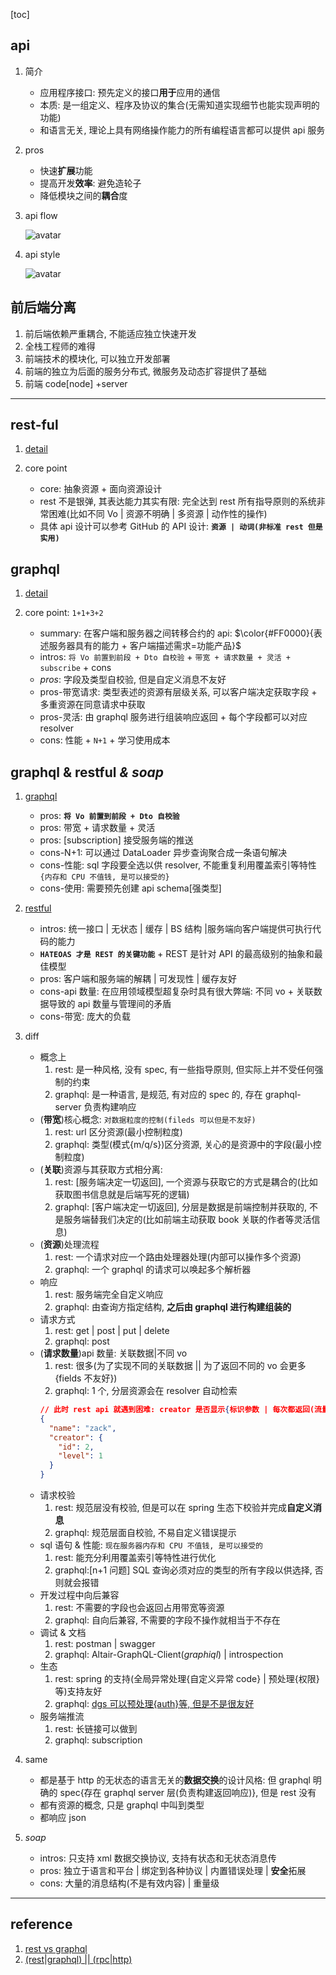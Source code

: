 [toc]

## api

1. 简介

   - 应用程序接口: 预先定义的接口**用于**应用的通信
   - 本质: 是一组定义、程序及协议的集合(无需知道实现细节也能实现声明的功能)
   - 和语言无关, 理论上具有网络操作能力的所有编程语言都可以提供 api 服务

2. pros

   - 快速**扩展**功能
   - 提高开发**效率**: 避免造轮子
   - 降低模块之间的**耦合**度

3. api flow

   ![avatar](/static/image/api/api-flow.png)

4. api style

   ![avatar](/static/image/api/api-style.png)

## 前后端分离

1. 前后端依赖严重耦合, 不能适应独立快速开发
2. 全栈工程师的难得
3. 前端技术的模块化, 可以独立开发部署
4. 前端的独立为后面的服务分布式, 微服务及动态扩容提供了基础
5. 前端 code[node] +server

---

## rest-ful

1. [detail](./01.restful.md)
2. core point

   - core: 抽象资源 + 面向资源设计
   - rest 不是银弹, 其表达能力其实有限: 完全达到 rest 所有指导原则的系统非常困难(比如不同 Vo | 资源不明确 | 多资源 | 动作性的操作)
   - 具体 api 设计可以参考 GitHub 的 API 设计: **`资源 | 动词(非标准 rest 但是实用)`**

## graphql

1. [detail](./02.graphql.md)
2. core point: `1+1+3+2`

   - summary: 在客户端和服务器之间转移合约的 api: $\color{#FF0000}{表述服务器具有的能力 + 客户端描述需求=功能产品}$
   - intros: `将 Vo 前置到前段 + Dto 自校验` + `带宽 + 请求数量 + 灵活 + subscribe` + cons
   - _pros_: 字段及类型自校验, 但是自定义消息不友好
   - pros-带宽请求: 类型表述的资源有层级关系, 可以客户端决定获取字段 + 多重资源在同意请求中获取
   - pros-灵活: 由 graphql 服务进行组装响应返回 + 每个字段都可以对应 resolver
   - cons: 性能 + `N+1` + 学习使用成本

## graphql & restful _& soap_

1. [graphql](#graphql)

   - pros: **`将 Vo 前置到前段 + Dto 自校验`**
   - pros: 带宽 + 请求数量 + 灵活
   - pros: [subscription] 接受服务端的推送
   - cons-N+1: 可以通过 DataLoader 异步查询聚合成一条语句解决
   - cons-性能: sql 字段要全选以供 resolver, 不能重复利用覆盖索引等特性`{内存和 CPU 不值钱, 是可以接受的}`
   - cons-使用: 需要预先创建 api schema[强类型]

2. [restful](#rest-ful)

   - intros: 统一接口 | 无状态 | 缓存 | BS 结构 |服务端向客户端提供可执行代码的能力
   - **`HATEOAS 才是 REST 的关键功能`** + REST 是针对 API 的最高级别的抽象和最佳模型
   - pros: 客户端和服务端的解耦 | 可发现性 | 缓存友好
   - cons-api 数量: 在应用领域模型超复杂时具有很大弊端: 不同 vo + 关联数据导致的 api 数量与管理间的矛盾
   - cons-带宽: 庞大的负载

3. diff

   - 概念上
     1. rest: 是一种风格, 没有 spec, 有一些指导原则, 但实际上并不受任何强制的约束
     2. graphql: 是一种语言, 是规范, 有对应的 spec 的, 存在 graphql-server 负责构建响应
   - (**带宽**)核心概念: `对数据粒度的控制(fileds 可以但是不友好)`
     1. rest: url 区分资源(最小控制粒度)
     2. graphql: 类型(模式{m/q/s})区分资源, 关心的是资源中的字段(最小控制粒度)
   - (**关联**)资源与其获取方式相分离:
     1. rest: [服务端决定一切返回], 一个资源与获取它的方式是耦合的(比如获取图书信息就是后端写死的逻辑)
     2. graphql: [客户端决定一切返回], 分层是数据是前端控制并获取的, 不是服务端替我们决定的(比如前端主动获取 book 关联的作者等灵活信息)
   - (**资源**)处理流程
     1. rest: 一个请求对应一个路由处理器处理(内部可以操作多个资源)
     2. graphql: 一个 graphql 的请求可以唤起多个解析器
   - 响应
     1. rest: 服务端完全自定义响应
     2. graphql: 由查询方指定结构, **之后由 graphql 进行构建组装的**
   - 请求方式
     1. rest: get | post | put | delete
     2. graphql: post
   - (**请求数量**)api 数量: 关联数据|不同 vo
     1. rest: 很多(为了实现不同的关联数据 || 为了返回不同的 vo 会更多{fields 不友好})
     2. graphql: 1 个, 分层资源会在 resolver 自动检索
     ```json
     // 此时 rest api 就遇到困难: creator 是否显示{标识参数 | 每次都返回(流量) | 通过新api返回 creator(项目维护)}
     {
       "name": "zack",
       "creator": {
         "id": 2,
         "level": 1
       }
     }
     ```
   - 请求校验
     1. rest: 规范层没有校验, 但是可以在 spring 生态下校验并完成**自定义消息**
     2. graphql: 规范层面自校验, 不易自定义错误提示
   - sql 语句 & 性能: `现在服务器内存和 CPU 不值钱, 是可以接受的`
     1. rest: 能充分利用覆盖索引等特性进行优化
     2. graphql:[n+1 问题] SQL 查询必须对应的类型的所有字段以供选择, 否则就会报错
   - 开发过程中向后兼容
     1. rest: 不需要的字段也会返回占用带宽等资源
     2. graphql: 自向后兼容, 不需要的字段不操作就相当于不存在
   - 调试 & 文档
     1. rest: postman | swagger
     2. graphql: Altair-GraphQL-Client(_graphiql_) | introspection
   - 生态
     1. rest: spring 的支持(全局异常处理{自定义异常 code} | 预处理{权限}等)支持友好
     2. graphql: [dgs 可以预处理{auth}等, 但是不是很友好](https://graphql.cn/learn/authorization/)
   - 服务端推流
     1. rest: 长链接可以做到
     2. graphql: subscription

4. same

   - 都是基于 http 的无状态的语言无关的**数据交换**的设计风格: 但 graphql 明确的 spec{存在 graphql server 层(负责构建返回响应)}, 但是 rest 没有
   - 都有资源的概念, 只是 graphql 中叫到类型
   - 都响应 json

5. _soap_
   - intros: 只支持 xml 数据交换协议, 支持有状态和无状态消息传
   - pros: 独立于语言和平台 | 绑定到各种协议 | 内置错误处理 | **安全**拓展
   - cons: 大量的消息结构(不是有效内容) | 重量级

---

## reference

1. [rest vs graphql](https://www.cnblogs.com/chenwenhao/articles/12687763.html)
2. [(rest|graphql) || (rpc|http)](https://mp.weixin.qq.com/s/d3DNfcyBjb8ayKq5AcvePQ)
